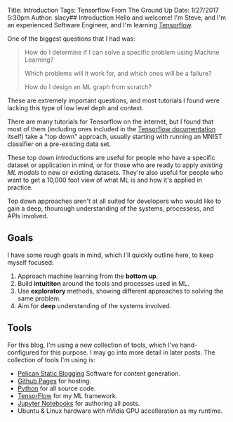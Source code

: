 Title: Introduction
Tags: Tensorflow From The Ground Up
Date: 1/27/2017 5:30pm 
Author: slacy## Introduction
Hello and welcome!  I'm Steve, and I'm an experienced Software Engineer, and I'm learning [Tensorflow](https://tensorflow.org).

One of the biggest questions that I had was: 

> How do I determine if I can solve a specific problem using Machine Learning?  
>
> Which problems will it work for, and which ones will be a failure?  
>
> How do I design an ML graph from scratch? 

These are extremely important questions, and most tutorials I found were lacking this type of low level deph and context. 

There are many tutorials for Tensorflow on the internet, but I found that most of them (including ones included in the [Tensorflow documentation](https://www.tensorflow.org/tutorials/mnist/beginners/) itself) take a "top down" approach, usually starting with running an MNIST classifier on a pre-existing data set. 

These top down introductions are useful for people who have a specific dataset or application in mind, or for those who are ready to apply *existing ML models* to new or existing datasets.  They're also useful for people who want to get a 10,000 foot view of what ML is and how it's applied in practice. 

Top down approaches aren't at all suited for developers who would like to gain a deep, thourough understanding of the systems, processess, and APIs involved.  
## Goals 
I have some rough goals in mind, which I'll quickly outline here, to keep myself focused: 

1. Approach machine learning from the **bottom up**.  
2. Build **intuititon** around the tools and processes used in ML. 
3. Use **exploratory** methods, showing different approaches to solving the same problem.
4. Aim for **deep** understanding of the systems involved. 
## Tools
For this blog, I'm using a new collection of tools, which I've hand-configured for this purpose.  I may go into more detail in later posts. The collection of tools I'm using is: 

* [Pelican Static Blogging](https://getpelican.com) Software for content generation.
* [Github Pages](https://pages.github.com) for hosting. 
* [Python](https://python.org) for all source code. 
* [TensorFlow](https://tensorflow.com) for my ML framework. 
* [Jupyter Notebooks](https://jupyter.org) for authoring all posts. 
* Ubuntu & Linux hardware with nVidia GPU accelleration as my runtime.
